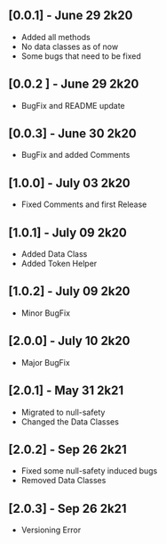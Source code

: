## [0.0.1] - June 29 2k20
* Added all methods
* No data classes as of now 
* Some bugs that need to be fixed

## [0.0.2 ] - June 29 2k20
* BugFix and README update

## [0.0.3] - June 30 2k20
* BugFix and added Comments

## [1.0.0] - July 03 2k20
* Fixed Comments and first Release

## [1.0.1] - July 09 2k20
* Added Data Class
* Added Token Helper

## [1.0.2] - July 09 2k20
* Minor BugFix

## [2.0.0] - July 10 2k20
* Major BugFix

## [2.0.1] - May 31 2k21
* Migrated to null-safety
* Changed the Data Classes

## [2.0.2] - Sep 26 2k21
* Fixed some null-safety induced bugs
* Removed Data Classes

## [2.0.3] - Sep 26 2k21
* Versioning Error 